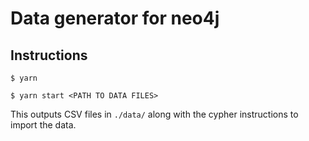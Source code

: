 # Data generator for neo4j

## Instructions

`$ yarn`

`$ yarn start <PATH TO DATA FILES>`

This outputs CSV files in `./data/` along with the cypher instructions to import the data.
